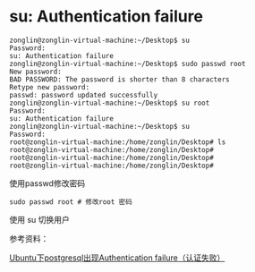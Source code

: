 # su: Authentication failure

```shell
zonglin@zonglin-virtual-machine:~/Desktop$ su
Password: 
su: Authentication failure
zonglin@zonglin-virtual-machine:~/Desktop$ sudo passwd root
New password: 
BAD PASSWORD: The password is shorter than 8 characters
Retype new password: 
passwd: password updated successfully
zonglin@zonglin-virtual-machine:~/Desktop$ su root
Password: 
su: Authentication failure
zonglin@zonglin-virtual-machine:~/Desktop$ su
Password: 
root@zonglin-virtual-machine:/home/zonglin/Desktop# ls
root@zonglin-virtual-machine:/home/zonglin/Desktop# 
root@zonglin-virtual-machine:/home/zonglin/Desktop# 
root@zonglin-virtual-machine:/home/zonglin/Desktop# 
```

使用passwd修改密码

```shell
sudo passwd root # 修改root 密码
```

使用 su 切换用户

参考资料：

[Ubuntu下postgresql出现Authentication failure（认证失败）](https://www.cnblogs.com/liuyanerfly/p/13427361.html)
